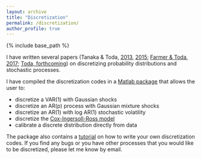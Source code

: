 ```yaml
---
layout: archive
title: "Discretization"
permalink: /discretization/
author_profile: true
---
```


{% include base_path %}

I have written several papers (Tanaka & Toda, [2013](http://doi.org/10.1016/j.econlet.2012.12.020), [2015](http://doi.org/10.1137/140971269); [Farmer & Toda, 2017](https://doi.org/10.3982/QE737); [Toda, forthcoming](https://doi.org/10.1007/s10614-020-10012-6)) on discretizing probability distributions and stochastic processes.

I have compiled the discretization codes in a [Matlab package](https://github.com/alexisakira/discretization) that allows the user to:
- discretize a VAR(1) with Gaussian shocks
- discretize an AR(p) process with Gaussian mixture shocks
- discretize an AR(1) with log AR(1) stochastic volatility
- discretize the [Cox-Ingersoll-Ross model](https://en.wikipedia.org/wiki/Cox%E2%80%93Ingersoll%E2%80%93Ross_model)
- calibrate a discrete distribution directly from data

The package also contains a [tutorial](https://github.com/alexisakira/discretization/blob/master/discretization.pdf) on how to write your own discretization codes. If you find any bugs or you have other processes that you would like to be discretized, please let me know by email. 
